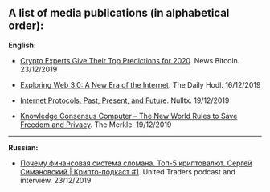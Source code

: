 ## A list of media publications (in alphabetical order):

**English:**
- [Crypto Experts Give Their Top Predictions for 2020](https://news.bitcoin.com/crypto-experts-give-their-top-predictions-for-2020/). News Bitcoin. 23/12/2019

- [Exploring Web 3.0: A New Era of the Internet](https://dailyhodl.com/2019/12/16/exploring-web-3-0-a-new-era-of-the-internet/). The Daily Hodl. 16/12/2019 

- [Internet Protocols: Past, Present, and Future](https://nulltx.com/internet-protocols-past-present-and-future/). Nulltx. 19/12/2019

- [Knowledge Consensus Computer – The New World Rules to Save Freedom and Privacy](https://themerkle.com/knowledge-consensus-computer-the-new-world-rules-to-save-freedom-and-privacy/). The Merkle. 19/12/2019

------------------------------

**Russian:**
- [Почему финансовая система сломана. Топ-5 криптовалют. Сергей Симановский | Крипто-подкаст #1](https://www.youtube.com/watch?v=6UhDXtkoQjY&feature=youtu.be). United Traders podcast and interview. 23/12/2019
